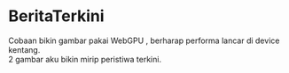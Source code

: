 # BeritaTerkini
Cobaan bikin gambar pakai WebGPU , berharap performa lancar di device kentang.  
2 gambar aku bikin mirip peristiwa terkini.  
